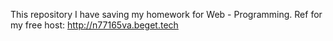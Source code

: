 This repository I have saving my homework for Web - Programming.
Ref for my free host: http://n77165va.beget.tech